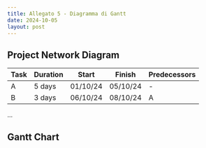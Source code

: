 ```yaml
---
title: Allegato 5 - Diagramma di Gantt
date: 2024-10-05
layout: post
---
```


## Project Network Diagram

| Task  | Duration | Start    | Finish   | Predecessors |
|-------|----------|----------|----------|--------------|
| A     | 5 days   | 01/10/24 | 05/10/24 | -            |
| B     | 3 days   | 06/10/24 | 08/10/24 | A            |

...

## Gantt Chart
